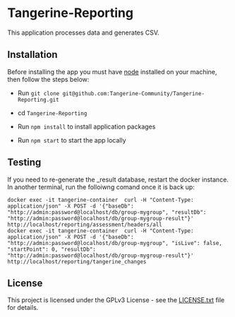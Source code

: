 # Tangerine-Reporting

This application processes data and generates CSV.


## Installation

Before installing the app you must have [node](https://nodejs.org/en/download/) installed on your machine, then follow the steps below:

* Run `git clone git@github.com:Tangerine-Community/Tangerine-Reporting.git`

* cd `Tangerine-Reporting`

* Run `npm install` to install application packages

* Run `npm start` to start the app locally

## Testing

If you need to re-generate the _result database, restart the docker instance. In another terminal, run the folloiwng comand once it is back up:

```
docker exec -it tangerine-container  curl -H "Content-Type: application/json" -X POST -d '{"baseDb": "http://admin:password@localhost/db/group-mygroup", "resultDb": "http://admin:password@localhost/db/group-mygroup-result"}' http://localhost/reporting/assessment/headers/all
docker exec -it tangerine-container  curl -H "Content-Type: application/json" -X POST -d '{"baseDb": "http://admin:password@localhost/db/group-mygroup", "isLive": false, "startPoint": 0, "resultDb": "http://admin:password@localhost/db/group-mygroup-result"}' http://localhost/reporting/tangerine_changes
```


## License

This project is licensed under the GPLv3 License - see the [LICENSE.txt](LICENSE.txt) file for details.
